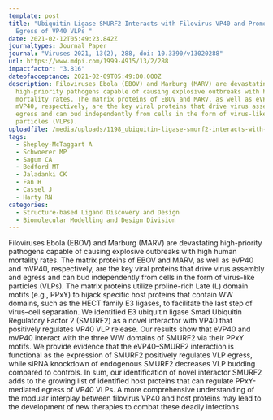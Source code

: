```yaml
---
template: post
title: "Ubiquitin Ligase SMURF2 Interacts with Filovirus VP40 and Promotes
  Egress of VP40 VLPs "
date: 2021-02-12T05:49:23.842Z
journaltypes: Journal Paper
journal: "Viruses 2021, 13(2), 288, doi: 10.3390/v13020288"
url: https://www.mdpi.com/1999-4915/13/2/288
impactfactor: "3.816"
dateofacceptance: 2021-02-09T05:49:00.000Z
description: Filoviruses Ebola (EBOV) and Marburg (MARV) are devastating
  high-priority pathogens capable of causing explosive outbreaks with high human
  mortality rates. The matrix proteins of EBOV and MARV, as well as eVP40 and
  mVP40, respectively, are the key viral proteins that drive virus assembly and
  egress and can bud independently from cells in the form of virus-like
  particles (VLPs).
uploadfile: /media/uploads/1198_ubiquitin-ligase-smurf2-interacts-with-filovirus.pdf
tags:
  - Shepley-McTaggart A
  - Schwoerer MP
  - Sagum CA
  - Bedford MT
  - Jaladanki CK
  - Fan H
  - Cassel J
  - Harty RN
categories:
  - Structure-based Ligand Discovery and Design
  - Biomolecular Modelling and Design Division
---
```

<!--StartFragment-->

Filoviruses Ebola (EBOV) and Marburg (MARV) are devastating high-priority pathogens capable of causing explosive outbreaks with high human mortality rates. The matrix proteins of EBOV and MARV, as well as eVP40 and mVP40, respectively, are the key viral proteins that drive virus assembly and egress and can bud independently from cells in the form of virus-like particles (VLPs). The matrix proteins utilize proline-rich Late (L) domain motifs (e.g., PPxY) to hijack specific host proteins that contain WW domains, such as the HECT family E3 ligases, to facilitate the last step of virus–cell separation. We identified E3 ubiquitin ligase Smad Ubiquitin Regulatory Factor 2 (SMURF2) as a novel interactor with VP40 that positively regulates VP40 VLP release. Our results show that eVP40 and mVP40 interact with the three WW domains of SMURF2 via their PPxY motifs. We provide evidence that the eVP40–SMURF2 interaction is functional as the expression of SMURF2 positively regulates VLP egress, while siRNA knockdown of endogenous SMURF2 decreases VLP budding compared to controls. In sum, our identification of novel interactor SMURF2 adds to the growing list of identified host proteins that can regulate PPxY-mediated egress of VP40 VLPs. A more comprehensive understanding of the modular interplay between filovirus VP40 and host proteins may lead to the development of new therapies to combat these deadly infections.

<!--EndFragment-->